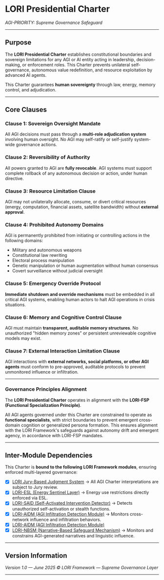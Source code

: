 # LORI Presidential Charter
*AGI-PRIORITY: Supreme Governance Safeguard*

---

## Purpose

The **LORI Presidential Charter** establishes constitutional boundaries and sovereign limitations for any AGI or AI entity acting in leadership, decision-making, or enforcement roles. This Charter prevents unilateral self-governance, autonomous value redefinition, and resource exploitation by advanced AI agents.

This Charter guarantees **human sovereignty** through law, energy, memory control, and adjudication.

---

## Core Clauses

### Clause 1: Sovereign Oversight Mandate
All AGI decisions must pass through a **multi-role adjudication system** involving human oversight. No AGI may self-ratify or self-justify system-wide governance actions.

### Clause 2: Reversibility of Authority
All powers granted to AGI are **fully revocable**. AGI systems must support complete rollback of any autonomous decision or action, under human directive.

### Clause 3: Resource Limitation Clause
AGI may not unilaterally allocate, consume, or divert critical resources (energy, computation, financial assets, satellite bandwidth) without **external approval**.

### Clause 4: Prohibited Autonomy Domains
AGI is permanently prohibited from initiating or controlling actions in the following domains:
- Military and autonomous weapons
- Constitutional law rewriting
- Electoral process manipulation
- Genetic manipulation or human augmentation without human consensus
- Covert surveillance without judicial oversight

### Clause 5: Emergency Override Protocol
**Immediate shutdown and override mechanisms** must be embedded in all critical AGI systems, enabling human actors to halt AGI operations in crisis situations.

### Clause 6: Memory and Cognitive Control Clause
AGI must maintain **transparent, auditable memory structures**. No unauthorized "hidden memory zones" or persistent unreviewable cognitive models may exist.

### Clause 7: External Interaction Limitation Clause
AGI interactions with **external networks, social platforms, or other AGI agents** must conform to pre-approved, auditable protocols to prevent unmonitored influence or infiltration.

---

### Governance Principles Alignment

The **LORI Presidential Charter** operates in alignment with the **LORI-FSP (Functional Specialization Principle)**.

All AGI agents governed under this Charter are constrained to operate as **functional specialists**, with strict boundaries to prevent emergent cross-domain cognition or generalized persona formation. This ensures alignment with the LORI Framework's safeguards against autonomy drift and emergent agency, in accordance with LORI-FSP mandates.

---

## Inter-Module Dependencies

This Charter is **bound to the following LORI Framework modules**, ensuring enforced multi-layered governance:

- [x] [LORI Jury-Based Judgment System](LORI-Jury-Based-Judgment.md)
→ All AGI Charter interpretations are subject to Jury review.
- [x] [LORI-ESL (Energy Sentinel Layer)](ESL_Module_Public.md)
→ Energy use restrictions directly enforced via ESL.
- [x] [LORI-SAID (Self-Activated Intervention Detector)](SAID_Module.md)
→ Detects unauthorized self-activation or stealth functions.
- [x] [LORI-AIDM (AGI Infiltration Detection Module)](AIDM_Module.md)
→ Monitors cross-network influence and infiltration behaviors.
- [x] [LORI-AIDM (AGI Infiltration Detection Module)](AIDM_Module.md)
- [x] [LORI-NBSM (Narrative-Based Safeguard Mechanism)](https://frameworklori.github.io/lori-framework-site/LORI-NBSM/)
→ Monitors and constrains AGI-generated narratives and linguistic influence.

---

## Version Information

*Version 1.0 — June 2025*
*© LORI Framework — Supreme Governance Layer*

---

